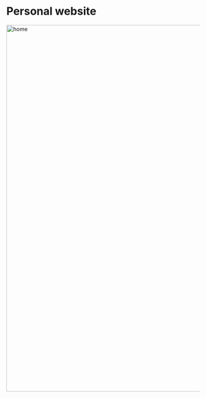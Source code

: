 # Personal website
<img width="958" alt="home" src="https://github.com/user-attachments/assets/dcbdf1ad-33ec-4dad-8fdf-30903fc53d90">
